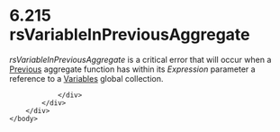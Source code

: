 <html dir="LTR" xmlns:mshelp="http://msdn.microsoft.com/mshelp" xmlns:ddue="http://ddue.schemas.microsoft.com/authoring/2003/5" xmlns:xlink="http://www.w3.org/1999/xlink" xmlns:tool="http://www.microsoft.com/tooltip">
    <head>
        <meta http-equiv="Content-Type" content="text/html; CHARSET=utf-8"></meta>
        <meta name="save" content="history"></meta>
        <title>6.215 rsVariableInPreviousAggregate</title>
        <xml>
            <mshelp:toctitle title="6.215 rsVariableInPreviousAggregate"></mshelp:toctitle>
            <mshelp:rltitle title="[MS-RDL]: rsVariableInPreviousAggregate"></mshelp:rltitle>
            <mshelp:keyword index="A" term="aac5ed4f-334c-4ad8-b5db-c523a988cfbe"></mshelp:keyword>
            <mshelp:attr name="DCSext.ContentType" value="open specification"></mshelp:attr>
            <mshelp:attr name="AssetID" value="aac5ed4f-334c-4ad8-b5db-c523a988cfbe"></mshelp:attr>
            <mshelp:attr name="TopicType" value="kbRef"></mshelp:attr>
            <mshelp:attr name="DCSext.Title" value="[MS-RDL]: rsVariableInPreviousAggregate" />
        </xml>
    </head>
    <body>
        <div id="header">
            <h1 class="heading">6.215 rsVariableInPreviousAggregate</h1>
        </div>
        <div id="mainSection">
            <div id="mainBody">
                <div id="allHistory" class="saveHistory"></div>
                <div id="sectionSection0" class="section" name="collapseableSection">
                    

<p><i>rsVariableInPreviousAggregate</i> is a critical error
that will occur when a <a href="3e1da2a1-547f-4b00-b88e-62847bea3419.md">Previous</a>
aggregate function has within its <i>Expression</i> parameter a reference to a <a href="c3747cca-eb76-4004-bbdf-c74940cbe7e4.md">Variables</a> global
collection.</p>


                </div>
            </div>
        </div>
    </body>
</html>
